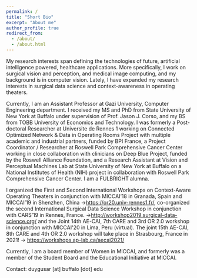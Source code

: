 ```yaml
---
permalink: /
title: "Short Bio"
excerpt: "About me"
author_profile: true
redirect_from: 
  - /about/
  - /about.html
---
```


My research interests span defining the technologies of future, artificial intelligence powered, healthcare applications. More specifically, I work on surgical vision and perception, and medical image computing, and my background is in computer vision. Lately, I have expanded my research interests in surgical data science and context-awareness in operating theaters.

Currently, I am an Assistant Professor at Gazi University, Computer Engineering department. I received my MS and PhD from State University of New York at Buffalo under supervision of Prof. Jason J. Corso, and my BS from TOBB University of Economics and Technology. I was formerly a Post-doctoral Researcher at Universite de Rennes 1 working on Connected Optimized Network & Data in Operating Rooms Project with multiple academic and industrial partners, funded by BPI France, a Project Coordinator / Researcher at Roswell Park Comprehensive Cancer Center working in close collaboration with clinicians on Deep Blue Project, funded by the Roswell Alliance Foundation, and a Research Assistant at Vision and Perceptual Machines Lab at State University of New York at Buffalo on a National Institutes of Health (NIH) project in collaboration with Roswell Park Comprehensive Cancer Center. I am a FULBRIGHT alumna.

I organized the First and Second International Workshops on Context-Aware Operating Theaters in conjunction with MICCAI’18 in Granada, Spain and MICCAI’19 in Shenzhen, China ->https://or20.univ-rennes1.fr/, co-organized the second International Surgical Data Science Workshop in conjunction with CARS’19 in Rennes, France. ->http://workshop2019.surgical-data-science.org/ and the Joint 14th AE-CAI, 7th CARE and 3rd OR 2.0 workshop in conjunction with MICCAI'20 in Lima, Peru (virtual).
The joint 15th AE-CAI, 8th CARE and 4th OR 2.0 workshop will take place in Strasbourg, France in 2021! -> https://workshops.ap-lab.ca/aecai2021/

Currently, I am a board member of Women in MICCAI, and formerly was a member of the Student Board and the Educational Initiative at MICCAI.

Contact: duygusar [at] buffalo [dot] edu
